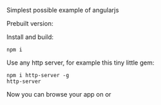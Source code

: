 Simplest possible example of angularjs

Prebuilt version: [](https://markkopaas.github.io/angular-example/build)

Install and build:

	npm i

Use any http server, for example this tiny little gem:

	npm i http-server -g
	http-server

Now you can browse your app on [](http://localhost:8080) or [](http://localhost:8080/build)
